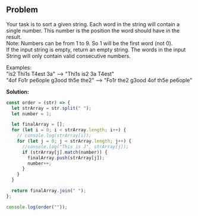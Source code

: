 ## Problem

Your task is to sort a given string. Each word in the string will contain a single number. This number is the position the word should have in the result. <br/>
Note: Numbers can be from 1 to 9. So 1 will be the first word (not 0). <br/>
If the input string is empty, return an empty string. The words in the input String will only contain valid consecutive numbers. <br/>

Examples: <br/>
"is2 Thi1s T4est 3a"  -->  "Thi1s is2 3a T4est" <br/>
"4of Fo1r pe6ople g3ood th5e the2"  -->  "Fo1r the2 g3ood 4of th5e pe6ople" <br/>

**Solution:**

```javascript
const order = (str) => {
  let strArray = str.split(" ");
  let number = 1;

  let finalArray = [];
  for (let i = 0; i < strArray.length; i++) {
    // console.log(strArray[i]);
    for (let j = 0; j < strArray.length; j++) {
      //console.log("This is J", strArray[j]);
      if (strArray[j].match(number)) {
        finalArray.push(strArray[j]);
        number++;
      }
    }
  }

  return finalArray.join(" ");
};

console.log(order("")); 
```
